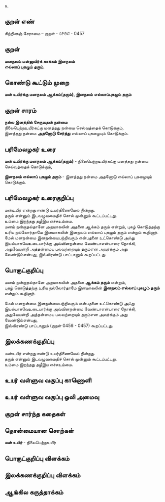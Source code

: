 உ

## குறள் எண் 

சிற்றினஞ் சேராமை – குறள் - ௦௪௫௭ - 0457  

## குறள் 

**மனநலம் மன்னுயிர்க் காக்கம் இனநலம்  
எல்லாப் புகழும் தரும்.**

## கொண்டு கூட்டும் முறை

**மன் உயிர்க்கு மனநலம் ஆக்கம்(தரும்), இனநலம் எல்லாப்புகழும் தரும்**  

## குறள் சாரம் 
**நல்ல இனத்தில் சேருவதன் நன்மை**   
நிலைபெற்றஉயிர்கட்கு மனத்தது நன்மை செல்வத்தைக் கொடுக்கும்,   
இனத்தது நன்மை **அதனோடு சேர்த்து** எல்லாப் புகழையும் கொடுக்கும்.  

## பரிமேலழகர் உரை

**மன் உயிர்க்கு மனநலம் ஆக்கம்(தரும்)** - நிலைபெற்றஉயிர்கட்கு மனத்தது நன்மை செல்வத்தைக் கொடுக்கும்,  

**இனநலம் எல்லாப் புகழும் தரும்** - இனத்தது நன்மை அதனோடு எல்லாப் புகழையும் கொடுக்கும். 

## பரிமேலழகர் உரைகுறிப்பு   

மன்உயிர் என்றது ஈண்டு உயர்திணைமேல் நின்றது.  
தரும் என்னும் இடவழுவமைதிச் சொல் முன்னும் கூட்டப்பட்டது.  
உம்மை இறந்தது தழீஇய எச்சஉம்மை.  
மனம் நன்றாதல்தானே அறமாகலின் அதனை ஆக்கம் தரும் என்றும், புகழ் கொடுத்தற்கு உரிய நல்லோர்தாமே இனமாகலின் இனநலம் எல்லாப் புகழும் தரும் என்றும் கூறினார்.   
மேல் மனநன்மை இனநன்மைபற்றிவரும் என்பதனை உட்கொண்டு அஃது இயல்பாகவேஉடையார்க்கு அவ்வினநன்மை வேண்டாஎன்பாரை நோக்கி, அதுவேயன்றி அத்தன்மைய பலவற்றையும் தரும்என அவர்க்கும் அது வேண்டும்என்பது, இவ்விரண்டு பாட்டானும் கூறப்பட்டது.    

## பொருட்குறிப்பு 
 
மனம் நன்றாதல்தானே அறமாகலின் அதனை **ஆக்கம் தரும்** என்றும்,  
புகழ் கொடுத்தற்கு உரிய நல்லோர்தாமே இனமாகலின் **இனநலம் எல்லாப் புகழும் தரும்** என்றும் கூறினார்.     

மேல் மனநன்மை இனநன்மைபற்றிவரும் என்பதனை உட்கொண்டு அஃது இயல்பாகவேஉடையார்க்கு அவ்வினநன்மை வேண்டாஎன்பாரை நோக்கி,  
அதுவேயன்றி அத்தன்மைய பலவற்றையும் தரும்என அவர்க்கும் அது வேண்டும்என்பது,  
இவ்விரண்டு பாட்டானும் (குறள் 0456 - 0457)  கூறப்பட்டது.    

## இலக்கணக்குறிப்பு  

மன்உயிர் என்றது ஈண்டு உயர்திணைமேல் நின்றது.  
தரும் என்னும் இடவழுவமைதிச் சொல் முன்னும் கூட்டப்பட்டது.  
உம்மை இறந்தது தழீஇய எச்சஉம்மை.   

## உயர் வள்ளுவ வகுப்பு காணொளி


## உயர் வள்ளுவ வகுப்பு ஒலி அமைவு 

 
## குறள் சார்ந்த கதைகள் 


## தொன்மையான சொற்கள்

**மன் உயிர்** - நிலைபெற்றஉயிர்  

## பொருட்குறிப்பு விளக்கம்


## இலக்கணக்குறிப்பு விளக்கம்


## ஆங்கில கருத்தாக்கம் 


